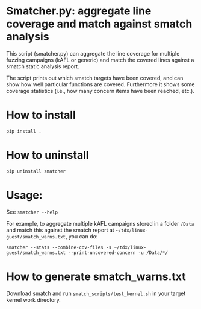 # Smatcher.py: aggregate line coverage and match against smatch analysis

This script (smatcher.py) can aggregate the line coverage for multiple fuzzing
campaigns (kAFL or generic) and match the covered lines against a smatch static
analysis report.

The script prints out which smatch targets have been covered, and can show how
well particular functions are covered. Furthermore it shows some coverage
statistics (i.e., how many concern items have been reached, etc.).

# How to install
`pip install .`

# How to uninstall
`pip uninstall smatcher`

# Usage:
See `smatcher --help`

For example, to aggregate multiple kAFL campaigns stored in a folder `/Data`
and match this against the smatch report at
`~/tdx/linux-guest/smatch_warns.txt`, you can do:

`smatcher --stats --combine-cov-files -s ~/tdx/linux-guest/smatch_warns.txt --print-uncovered-concern -u /Data/*/`


# How to generate smatch_warns.txt
Download smatch and run `smatch_scripts/test_kernel.sh` in your target kernel work directory.
